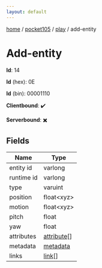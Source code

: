 ```yaml
---
layout: default
---
```


[home](/)  /  [pocket105](/protocol/pocket105)  /  [play](/protocol/pocket105/play)  /  add-entity

# Add-entity

**Id**: 14

**Id** (hex): 0E

**Id** (bin): 00001110

**Clientbound**: ✔️

**Serverbound**: ✖️

## Fields

Name | Type
---|---
entity id | varlong
runtime id | varlong
type | varuint
position | float&lt;xyz&gt;
motion | float&lt;xyz&gt;
pitch | float
yaw | float
attributes | [attribute](/protocol/pocket105/types/attribute)[]
metadata | [metadata](/protocol/pocket105/metadata)
links | [link](/protocol/pocket105/types/link)[]

